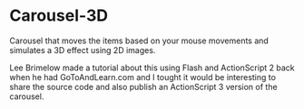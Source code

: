 # Carousel-3D
Carousel that moves the items based on your mouse movements and simulates a 3D effect using 2D images.

Lee Brimelow made a tutorial about this using Flash and ActionScript 2 back when he had GoToAndLearn.com and I tought it would be interesting to share the source code and also publish an ActionScript 3 version of the carousel.
